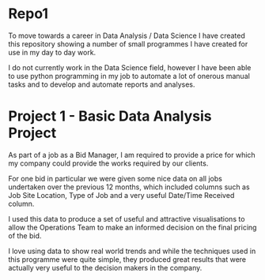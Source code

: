 # Repo1

To move towards a career in Data Analysis / Data Science I have created this repository showing a number of small programmes I have created for use in my day to day work.

I do not currently work in the Data Science field, however I have been able to use python programming in my job to automate a lot of onerous manual tasks and to develop and automate reports and analyses.

# Project 1 - Basic Data Analysis Project

As part of a job as a Bid Manager, I am required to provide a price for which my company could provide the works required by our clients. 

For one bid in particular we were given some nice data on all jobs undertaken over the previous 12 months, which included columns such as Job Site Location, Type of Job and a very useful Date/Time Received column. 

I used this data to produce a set of useful and attractive visualisations to allow the Operations Team to make an informed decision on the final pricing of the bid.

I love using data to show real world trends and while the techniques used in this programme were quite simple, they produced great results that were actually very useful to the decision makers in the company.

